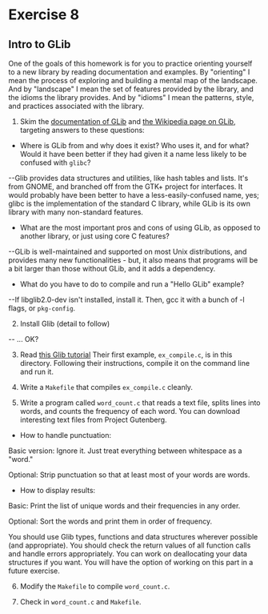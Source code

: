 # Exercise 8

## Intro to GLib

One of the goals of this homework is for you to practice orienting
yourself to a new library by reading documentation and examples.  By
"orienting" I mean the process of exploring and building a mental map
of the landscape.  And by "landscape" I mean the set of features
provided by the library, and the idioms the library provides.  And by
"idioms" I mean the patterns, style, and practices associated with the
library.

1) Skim the [documentation of
GLib](https://developer.gnome.org/glib/stable/index.html) and [the
Wikipedia page on GLib](https://en.wikipedia.org/wiki/GLib), targeting
answers to these questions:

*  Where is GLib from and why does it exist?  Who uses it, and for
what?  Would it have been better if they had given it a name less
likely to be confused with `glibc`?

--Glib provides data structures and utilities, like hash tables and lists. It's from GNOME, and branched off from the GTK+ project for interfaces. It would probably have been better to have a less-easily-confused name, yes; glibc is the implementation of the standard C library, while GLib is its own library with many non-standard features.

*  What are the most important pros and cons of using GLib, as opposed
to another library, or just using core C features?

--GLib is well-maintained and supported on most Unix distributions, and provides many new functionalities - but, it also means that programs will be a bit larger than those without GLib, and it adds a dependency.

*  What do you have to do to compile and run a "Hello GLib" example?

--If libglib2.0-dev isn't installed, install it. Then, gcc it with a bunch of -l flags, or `pkg-config`.

2) Install Glib (detail to follow)

-- ... OK?

3) Read [this Glib
tutorial](http://www.ibm.com/developerworks/linux/tutorials/l-glib/)
Their first example, `ex_compile.c`, is in this directory.
Following their instructions, compile it on the command line and run it.

4) Write a `Makefile` that compiles `ex_compile.c` cleanly.

5) Write a program called `word_count.c` that reads a text file,
splits lines into words, and counts the frequency of each word.  You
can download interesting text files from Project Gutenberg.

*  How to handle punctuation:  

Basic version: Ignore it.  Just treat everything between whitespace as
a "word."

Optional: Strip punctuation so that at least most of your words are words.

* How to display results:

Basic: Print the list of unique words and their frequencies in any order.

Optional: Sort the words and print them in order of frequency.

You should use Glib types, functions and data structures wherever
possible (and appropriate).  You should check the return values of all
function calls and handle errors appropriately.  You can work on
deallocating your data structures if you want.  You will have the
option of working on this part in a future exercise.

6) Modify the `Makefile` to compile `word_count.c`.

7) Check in `word_count.c` and `Makefile`.
